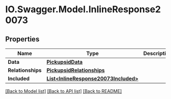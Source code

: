 # IO.Swagger.Model.InlineResponse20073
## Properties

Name | Type | Description | Notes
------------ | ------------- | ------------- | -------------
**Data** | [**PickupsidData**](PickupsidData.md) |  | [optional] 
**Relationships** | [**PickupsidRelationships**](PickupsidRelationships.md) |  | [optional] 
**Included** | [**List&lt;InlineResponse20073Included&gt;**](InlineResponse20073Included.md) |  | [optional] 

[[Back to Model list]](../README.md#documentation-for-models) [[Back to API list]](../README.md#documentation-for-api-endpoints) [[Back to README]](../README.md)

